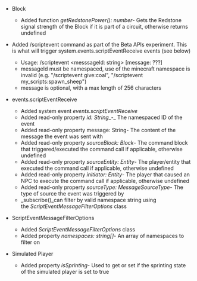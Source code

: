 

-   Block
    -   Added function _getRedstonePower(): number_\- Gets the Redstone signal strength of the Block if it is part of a circuit, otherwise returns undefined
-   Added /scriptevent command as part of the Beta APIs experiment. This is what will trigger system.events.scriptEventReceive events (see below)  
      
    -   Usage: /scriptevent \<messsageId: string\> \[message: ???\]
    -   messageId must be namespaced, use of the minecraft namespace is invalid (e.g. "/scriptevent give:coal", "/scriptevent my\_scripts:spawn\_sheep")
    -   message is optional, with a max length of 256 characters  
          
        
-   events.scriptEventReceive
    -   Added system event _events.scriptEventReceive_
    -   Added read-only property _id: String__\-_ The namespaced ID of the event
    -   Added read-only property message: String- The content of the message the event was sent with
    -   Added read-only property _sourceBlock: Block_\- The command block that triggered/executed the command call if applicable, otherwise undefined
    -   Added read-only property _sourceEntity: Entity_\- The player/entity that executed the command call if applicable, otherwise undefined
    -   Added read-only property _initiator: Entity_\- The player that caused an NPC to execute the command call if applicable, otherwise undefined
    -   Added read-only property _sourceType: MessageSourceType_\- The type of source the event was triggered by
    -   _subscribe()_can filter by valid namespace string using the _ScriptEventMessageFilterOptions_ class  
          
        
-   ScriptEventMessageFilterOptions
    -   Added _ScriptEventMessageFilterOptions_ class
    -   Added property _namespaces: string\[\]_\- An array of namespaces to filter on
-   Simulated Player
    -   Added property _isSprinting_\- Used to get or set if the sprinting state of the simulated player is set to true

